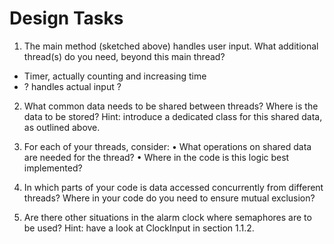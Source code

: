 # Design Tasks
1. The main method (sketched above) handles user input. What additional thread(s) do you need, beyond
this main thread?
- Timer, actually counting and increasing time
- ? handles actual input ?

2. What common data needs to be shared between threads? Where is the data to be stored?
Hint: introduce a dedicated class for this shared data, as outlined above.

3. For each of your threads, consider:
• What operations on shared data are needed for the thread?
• Where in the code is this logic best implemented?


1. In which parts of your code is data accessed concurrently from different threads? Where in your code
do you need to ensure mutual exclusion?
5. Are there other situations in the alarm clock where semaphores are to be used?
Hint: have a look at ClockInput in section 1.1.2.
